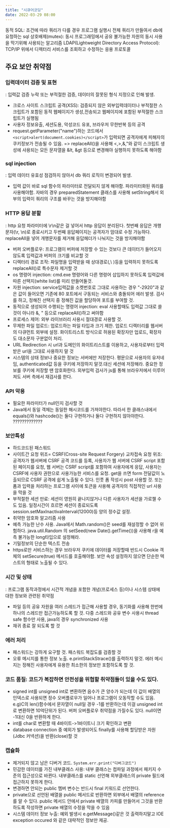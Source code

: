```yaml
---
title: "시큐어코딩"
date: 2022-03-29 08:00
---
```


동적 SQL: 조건에 따라 쿼리가 다를 경우 프로그램 실행시 전체 쿼리가 만들여서 db에 요청하는 sql
상호배제(mutex): 동시 프로그래밍에서 공유 불가능한 자원의 동시 사용을 막기위해 사용되는 알고리즘
LDAP(Lightweight Directory Access Protocol): TCP/IP 위에서 디렉터리 서비스를 조회하고 수정하는 응용 프로토콜

## 주요 보안 취약점

### 입력데이터 검증 및 표현

: 입력값 검증 누락 또는 부적절한 검증, 데이터의 잘못된 형식 지정으로 인해 발생.

- 크로스 사이트 스크립트 공격(XSS): 검증되지 않은 외부입력데이터나 부적절한 스크립트가 포함된 동적 웹페이지가 생성,전송되고 웹페이지에 포함된 부적절한 스크립트가 실행됨 
- 사용자 정보유출, 세션도용, 악성코드 유포, 브라우저 무한반복 등의 공격
- request.getParameter("name")하는 코드에서 `<script>alert(document.cookies)</script>`가 입력되면 공격자에게 피해자의 쿠키정보가 전송될 수 있음. => replaceAll()을 사용해 <,>,&,"와 같이 스크립트 생성에 사용되는 모든 문자열을 &lt, &gt 등으로 변경해야 실행하지 못하도록 해야함

### sql injection

: 입력 데이터 유효성 점검하지 않아서 db 쿼리 로직이 변경되어 발생. 

- 입력 값이 바로 sql 함수의 파라미터로 전달되지 않게 해야함. 파라미터화된 쿼리를 사용해야함. 자바의 경우 preparedStatement 클래스를 사용해 setString해서 외부의 입력이 쿼리의 구조를 바꾸는 것을 방지해야함

### HTTP 응답 분할
: http 요청 파라미터에 \r\n같은 걸 넣어서 http 응답이 분리된다. 첫번째 응답은 개행문자(\r, \n)로 종료시키고 두번째 응답페이지는 공격자가 맘대로 수정 가능하다. replaceAll을 넣어 개행문자를 제거해 응답헤더가 나눠지는 것을 방지해야함
- 버퍼 오버플로우: 프로그램이 버퍼에 저장할 수 있는 것보다 큰 데이터가 들어오지 않도록 입력값과 버퍼의 크기를 비교할 것
- 디렉터리 경로 조작: 파일명을 입력받을 때 상대경로(\,\\ )등을 입력하지 못하도록 replaceAll()로 특수문자 제거할 것
- os 명령어 injection: cmd.exe 명령어와 다른 명령어 삽입하지 못하도록 입력값에 따른 선택지(white list)를 미리 만들어둘것.
- 자원 injection: service입력값을 소켓번호로 그대로 사용하는 경우 "-2920"과 같은 값이 들어오면 기존에 80 포트에서 구동되는 서비스와 충돌되어 에러 발생. 검사를 하고, 정해진 선택지 중 정해진 값을 할당하여 포트를 부여할 것.
- 동적으로 생성되어 수행되는 명령어 injection: eval 사용할때도 입력값 그대로 쓸 것이 아니라 &amp;, &quot; 등으로 replaceAll()하고 써야함
- 프로세스 제어: 외부 라이브러리 사용시 절대경로 사용할 것.
- 무제한 파일 업로드: 업로드하는 파일 타입과 크기 제한. 업로드 디렉터리를 웹서버의 다큐먼트 외부에 설정. 화이트리스트 방식으로 허용된 확장자만 업로드, 확장자도 대소문자 구분없이 처리.
- URL Redirection 시 url과 도메인의 화이트리스트를 이용하고, 사용자로부터 입력받은 url을 그대로 사용하지 말 것
- 시스템의 상태 정보나 중요한 정보는 서버에만 저장한다. 평문으로 사용자의 유저네임, authenticated값 등을 쿠키에 저장하지 말것.대신 세션에 저장해라. 중요한 정보를 쿠키에 저장할 땐 암호화한다. 외부입력 검사가 js를 통해 브라우저에서 이루어져도 서버 측에서 재검사를 한다.

### API 악용

- 필요한 파라미터가 null인지 검사할 것
- Java에서 동일 객체는 동일한 해시코드를 가져야한다. 따라서 한 클래스내에서 equals()와 hashcode()는 둘다 구현하거나 둘다 구현하지 않아야한다. ?????????????

### 보안특성

- 하드코드된 패스워드
- 사이트간 요청 위조= CSRF(Cross-site Request Forgery) 교차접속 요청 위조: 공격자가 웹서버에 CSRF 공격 코드를 등록, 사용자가 웹 서버에 CSRF script 포함된 페이지를 요청, 웹 서버는 CSRF script를 포함하여 사용자에게 응답, 사용자는 CSRF에 사용자 권한으로 사용가능한 서비스를 요청. get을 쓰면 form 전달값이 노출되므로 CSRF 공격에 쉽게 노출될 수 있다. 인풋 폼 작성시 post 사용할 것. 또는 폼과 입력을 처리하는 프로그램 사이에 토큰을 사용해 공격자의 직접적인 url 사용을 막을 것
- 부적절한 세션 만료: 세션이 영원히 끝나지않거나 다른 사용자가 세션을 가로챌 수도 있음. 일정시간이 흐르면 세션이 종료되도록 session.setMaxInactivaInterval(12000)등 양의 정수값 설정.
- 취약한 암호화 알고리즘 사용
- 예측 가능한 난수 사용. Java에서 Math.random()은 seed를 재설정할 수 없어 위험하다. java.util.Random 의 setSeed(new Date().getTime())을 사용해 r을 예측 불가능한 long타입으로 설정해라.
- 기밀정보의 단순한 텍스트 전송
- https로만 서비스하는 경우 브라우저 쿠키에 데이터를 저장할때 반드시 Cookie 객체의 setSecure(true) 메서드를 호출해야함. 보안 속성 설정하지 않으면 단순한 텍스트의 형태로 노출될 수 있다.

### 시간 및 상태

: 프로그램 동작과정에서 시간적 개념을 포함한 개념(프로세스 등)이나 시스템 상태에 대한 정보와 관련된 취약점
- 파일 등의 공유 자원을 여러 스레드가 접근해 사용할 경우, 동기화를 사용해 한번에 하나의 스레드만 접근가능하도록 할 것. 다중 스레드와 공유 변수 사용시 thread safe 함수만 사용, java의 경우 synchronized 사용
- 재귀 종료 잘 되도록 할 것

### 에러 처리

- 패스워드는 강하게 요구할 것. 패스워드 복잡도를 검증할 것
- 오류 메시지를 통한 정보 노출. e.printStackStrace()를 출력하지 말것. 에러 메시지는 정해진 사용자에게 유용한 최소한의 정보만 포함하도록 할 것.

### 코드 품질: 코드가 복잡하면 안전성을 위협할 취약점들이 있을 수도 있다.

- signed int를 unsigned int로 변환하면 음수가 큰 양수가 되는데 이 값이 배열의 인덱스로 사용되면 정수 오버플로우가 일어나 프로그램이 오동작할 수도 있음. e.g)C의 len()함수에서 문자열이 null일 경우 -1를 반환하는데 이걸 unsigned int로 변환하면 10억단위가 된다. 버퍼 오버플로우 취약점을 가질수도 있다. null이면 -1대신 0을 반환하게 한다.
- int를 char로 변환할 때 4바이트->1바이트니 크기 확인하고 변환
- database connection 중 예외가 발생되어도 finally를 사용해 할당받은 자원(Jdbc 커넥션)을 반환(close)할 것

### 캡슐화

- 제거되지 않고 남은 디버거 코드. `System.err.print("디버그코드")`
- 민감한 데이터를 가진 내부클래스 사용: 내부 클래스는 컴파일 과정에서 패키지 수준의 접근성으로 바뀐다. 내부클래스를 static 선언해 외부클래스의 private 필드에 접근하지 못하게 한다.
- 변경하면 안되는 public 멤버 변수는 반드시 final 키워드로 선언한다.
- private으로 선언된 배열을 public 메서드로 반환하면 외부에서 배열의 reference를 알 수 있다. public 메서드 안에서 private 배열의 카피를 만들어서 그것을 반환하도록 작성하면 private 배열의 수정을 막을 수 있음 
- 시스템 데이터 정보 누출: 예외 발생시 e.getMessage()같은 것 출력하지말고 IOE exception occured 와 같은 대략적인 정보만 제공.
